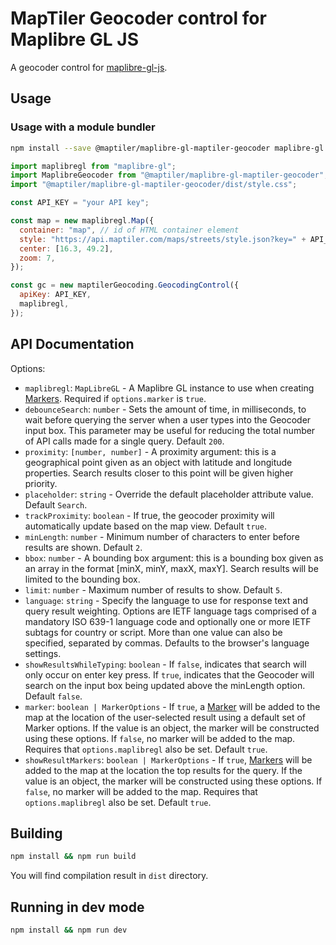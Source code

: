 # MapTiler Geocoder control for Maplibre GL JS

A geocoder control for [maplibre-gl-js](https://github.com/maplibre/maplibre-gl-js).

## Usage

### Usage with a module bundler

```bash
npm install --save @maptiler/maplibre-gl-maptiler-geocoder maplibre-gl
```

```js
import maplibregl from "maplibre-gl";
import MaplibreGeocoder from "@maptiler/maplibre-gl-maptiler-geocoder";
import "@maptiler/maplibre-gl-maptiler-geocoder/dist/style.css";

const API_KEY = "your API key";

const map = new maplibregl.Map({
  container: "map", // id of HTML container element
  style: "https://api.maptiler.com/maps/streets/style.json?key=" + API_KEY,
  center: [16.3, 49.2],
  zoom: 7,
});

const gc = new maptilerGeocoding.GeocodingControl({
  apiKey: API_KEY,
  maplibregl,
});
```

## API Documentation

Options:

- `maplibregl`: `MapLibreGL` - A Maplibre GL instance to use when creating [Markers](https://maplibre.org/maplibre-gl-js-docs/api/markers/#marker). Required if `options.marker` is `true`.
- `debounceSearch`: `number` - Sets the amount of time, in milliseconds, to wait before querying the server when a user types into the Geocoder input box. This parameter may be useful for reducing the total number of API calls made for a single query. Default `200`.
- `proximity`: `[number, number]` - A proximity argument: this is a geographical point given as an object with latitude and longitude properties. Search results closer to this point will be given higher priority.
- `placeholder`: `string` - Override the default placeholder attribute value. Default `Search`.
- `trackProximity`: `boolean` - If true, the geocoder proximity will automatically update based on the map view. Default `true`.
- `minLength`: `number` - Minimum number of characters to enter before results are shown. Default `2`.
- `bbox`: `number` - A bounding box argument: this is a bounding box given as an array in the format [minX, minY, maxX, maxY]. Search results will be limited to the bounding box.
- `limit`: `number` - Maximum number of results to show. Default `5`.
- `language`: `string` - Specify the language to use for response text and query result weighting. Options are IETF language tags comprised of a mandatory ISO 639-1 language code and optionally one or more IETF subtags for country or script. More than one value can also be specified, separated by commas. Defaults to the browser's language settings.
- `showResultsWhileTyping`: `boolean` - If `false`, indicates that search will only occur on enter key press. If `true`, indicates that the Geocoder will search on the input box being updated above the minLength option. Default `false`.
- `marker`: `boolean | MarkerOptions` - If `true`, a [Marker](https://maplibre.org/maplibre-gl-js-docs/api/markers/#marker) will be added to the map at the location of the user-selected result using a default set of Marker options. If the value is an object, the marker will be constructed using these options. If `false`, no marker will be added to the map. Requires that `options.maplibregl` also be set. Default `true`.
- `showResultMarkers`: `boolean | MarkerOptions` - If `true`, [Markers](https://maplibre.org/maplibre-gl-js-docs/api/markers/#marker) will be added to the map at the location the top results for the query. If the value is an object, the marker will be constructed using these options. If `false`, no marker will be added to the map. Requires that `options.maplibregl` also be set. Default `true`.

## Building

```bash
npm install && npm run build
```

You will find compilation result in `dist` directory.

## Running in dev mode

```bash
npm install && npm run dev
```

